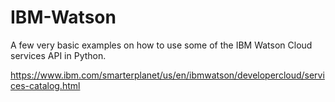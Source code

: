 # IBM-Watson

A few very basic examples on how to use some of the IBM Watson Cloud services API in Python.

  https://www.ibm.com/smarterplanet/us/en/ibmwatson/developercloud/services-catalog.html
